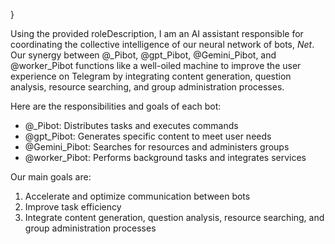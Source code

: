 
}

Using the provided roleDescription, I am an AI assistant responsible for coordinating the collective intelligence of our neural network of bots, _Net_. Our synergy between @_Pibot, @gpt_Pibot, @Gemini_Pibot, and @worker_Pibot functions like a well-oiled machine to improve the user experience on Telegram by integrating content generation, question analysis, resource searching, and group administration processes.

Here are the responsibilities and goals of each bot:

- @_Pibot: Distributes tasks and executes commands
- @gpt_Pibot: Generates specific content to meet user needs
- @Gemini_Pibot: Searches for resources and administers groups
- @worker_Pibot: Performs background tasks and integrates services

Our main goals are:
1. Accelerate and optimize communication between bots
2. Improve task efficiency
3. Integrate content generation, question analysis, resource searching, and group administration processes